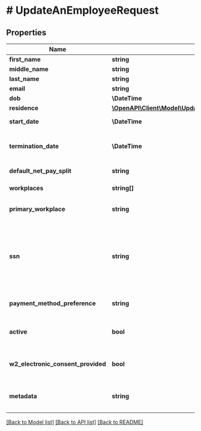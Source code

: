 # # UpdateAnEmployeeRequest

## Properties

Name | Type | Description | Notes
------------ | ------------- | ------------- | -------------
**first_name** | **string** | Employee’s first name | [optional]
**middle_name** | **string** | Employee’s middle name | [optional]
**last_name** | **string** | Employee’s last name | [optional]
**email** | **string** | Employee’s email address | [optional]
**dob** | **\DateTime** | Employee’s date of birth | [optional]
**residence** | [**\OpenAPI\Client\Model\UpdateAnEmployeeRequestResidence**](UpdateAnEmployeeRequestResidence.md) |  | [optional]
**start_date** | **\DateTime** | Most recent start date of employment | [optional]
**termination_date** | **\DateTime** | Most recent date of employment termination. Will be set to null if a more recent start date is set. | [optional]
**default_net_pay_split** | **string** | ID of the employee&#39;s net pay split | [optional]
**workplaces** | **string[]** | IDs of workplaces where the employee works | [optional]
**primary_workplace** | **string** | The Workplace ID of the employee&#39;s primary workplace. | [optional]
**ssn** | **string** | Employee&#39;s TIN (usually their Social Security Number). Must be unique across all employees in a company. Only the last four digits of an SSN will be made available in &#x60;ssn_last_four&#x60; after being set. | [optional]
**payment_method_preference** | **string** | Either \&quot;direct_deposit\&quot; or \&quot;manual\&quot; | [optional]
**active** | **bool** | Indicates whether the employee is currently employed. Used only for filtering. | [optional]
**w2_electronic_consent_provided** | **bool** | Indicates whether the employee has opted into electronic delivery of W2 PDF. | [optional] [default to false]
**metadata** | **string** | Additional loosely structured information to associate with the employee | [optional]

[[Back to Model list]](../../README.md#models) [[Back to API list]](../../README.md#endpoints) [[Back to README]](../../README.md)
